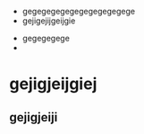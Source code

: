 <attachment contentEditable="false" data-atts="%5B%5D" data-aid=".atts-47e79940-a63d-48dd-8ea4-e6efe044e588"></attachment>


+  gegegegegegegegegegegege
+ gejigejijgeijgie

- gegegegege
- 
# gejigjeijgiej
## gejigjeiji